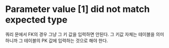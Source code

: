 # Parameter value [1] did not match expected type

쿼리 문에서 FK의 경우 그냥 그 키 값을 입력하면 안된다.
그 키값 자체는 테이블을 의미하니까 그 테이블의 PK 값에 입력하는 것으로 해야 한다.